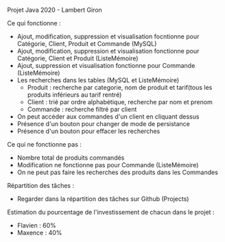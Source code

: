 Projet Java 2020 - Lambert Giron

Ce qui fonctionne :
- Ajout, modification, suppression et visualisation focntionne pour Catégorie, Client, Produit et Commande (MySQL)
- Ajout, modification, suppression et visualisation fonctionne pour Catégorie, Client et Produit (ListeMémoire)
- Ajout, suppression et visualisation fonctionne pour Commande (ListeMémoire)
- Les recherches dans les tables (MySQL et ListeMémoire)
  - Produit : recherche par categorie, nom de produit et tarif(tous les produits inférieurs au tarif rentré)
  - Client : trié par ordre alphabétique, recherche par nom et prenom
  - Commande : recherche filtré par client
- On peut accéder aux commandes d'un client en cliquant dessus
- Présence d'un bouton pour changer de mode de persistance
- Présence d'un bouton pour effacer les recherches

Ce qui ne fonctionne pas :
- Nombre total de produits commandés
- Modification ne fonctionne pas pour Commande (ListeMémoire)
- On ne peut pas faire les recherches des produits dans les Commandes

Répartition des tâches :
- Regarder dans la répartition des tâches sur Github (Projects)

Estimation du pourcentage de l'investissement de chacun dans le projet : 
- Flavien : 60%
- Maxence : 40%
